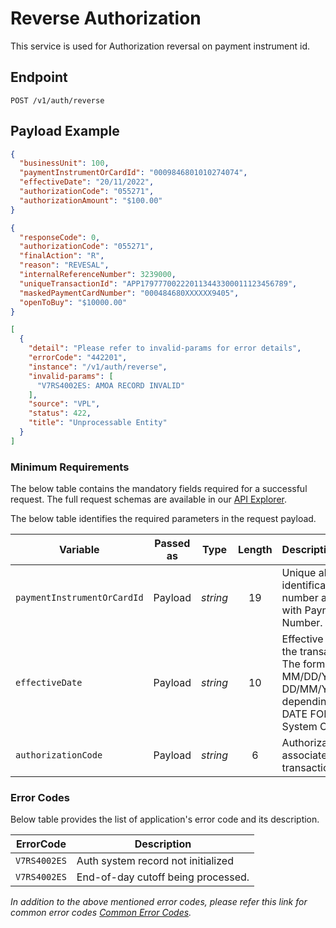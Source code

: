 # Reverse Authorization 

This service is used for Authorization reversal on payment instrument id.

## Endpoint

`POST /v1/auth/reverse`

## Payload Example

<!--
type: tab
titles: Request, Response, Error
-->

```json
{
  "businessUnit": 100,
  "paymentInstrumentOrCardId": "0009846801010274074",
  "effectiveDate": "20/11/2022",
  "authorizationCode": "055271",
  "authorizationAmount": "$100.00"
}

```

<!--
type: tab
-->

```json
{
  "responseCode": 0,
  "authorizationCode": "055271",
  "finalAction": "R",
  "reason": "REVESAL",
  "internalReferenceNumber": 3239000,
  "uniqueTransactionId": "APP179777002220113443300011123456789",
  "maskedPaymentCardNumber": "000484680XXXXXX9405",
  "openToBuy": "$10000.00"
}
```

<!--
type: tab
-->

```json
[
  {
    "detail": "Please refer to invalid-params for error details",
    "errorCode": "442201",
    "instance": "/v1/auth/reverse",
    "invalid-params": [
      "V7RS4002ES: AMOA RECORD INVALID"
    ],
    "source": "VPL",
    "status": 422,
    "title": "Unprocessable Entity"
  }
]
```

<!-- type: tab-end -->

### Minimum Requirements

The below table contains the mandatory fields required for a successful request. The full request schemas are available in our [API Explorer](../api/?type=post&path=/v1/auth/reverse).

The below table identifies the required parameters in the request payload.

| Variable | Passed as | Type | Length | Description/Values |
| -------- | :-------: | :--: | :------------: | ------------------ |
| `paymentInstrumentOrCardId` | Payload | *string* | 19 | Unique alternate identification number associated with Payment Card Number. |
| `effectiveDate` | Payload | *string* | 10 | Effective Date of the transaction. The format is MM/DD/YYYY or DD/MM/YYYY depending on the DATE FORMAT on System Control. |
| `authorizationCode` | Payload | *string* | 6 | Authorization code associated with the transaction. |

### Error Codes

Below table provides the list of application's error code and its description.

| ErrorCode |  Description |
| --------  | ------------------ |
| `V7RS4002ES` | Auth system record not initialized |        
| `V7RS4002ES` | End-of-day cutoff being processed. |        

*In addition to the above mentioned error codes, please refer this link for common error codes [Common Error Codes](?path=docs/Common_Error_Code.md).*